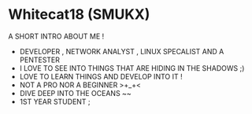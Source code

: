 # Whitecat18 (SMUKX)

A SHORT INTRO ABOUT ME ! 

- DEVELOPER , NETWORK ANALYST , LINUX SPECALIST AND A PENTESTER
- I LOVE TO SEE INTO THINGS THAT ARE HIDING IN THE SHADOWS ;)
- LOVE TO LEARN THINGS AND DEVELOP INTO IT !
- NOT A PRO NOR A BEGINNER >+_+<
- DIVE DEEP INTO THE OCEANS ~~
- 1ST YEAR STUDENT ;

<!---
Whitecat18/Whitecat18 is a ✨ special ✨ repository because its `README.md` (this file) appears on your GitHub profile.
You can click the Preview link to take a look at your changes.
--->
